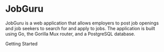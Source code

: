 # JobGuru

JobGuru is a web application that allows employers to post job openings and job seekers to search for and apply to jobs. The application is built using Go, the Gorilla Mux router, and a PostgreSQL database.

Getting Started
